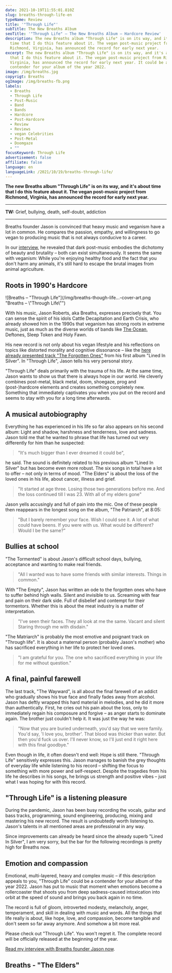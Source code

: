 ```yaml
---
date: 2021-10-19T11:55:01.810Z
slug: breaths-through-life-en
typeName: Review
title: '"Through Life"'
subTitle: The New Breaths Album
seoTitle: '"Through Life" – The New Breaths Album – Hardcore Review'
description: The new Breaths album "Through Life" is on its way, and it's about
  time that I do this feature about it. The vegan post-music project from
  Richmond, Virginia, has announced the record for early next year.
excerpt: The new Breaths album "Through Life" is on its way, and it's about time
  that I do this feature about it. The vegan post-music project from Richmond,
  Virginia, has announced the record for early next year. It could be a
  contender for your album of the year 2022.
image: /img/breaths.jpg
copyrigt: Breaths
ogImage: /img/breaths-fb.png
labels:
  - Breaths
  - Through Life
  - Post-Music
  - Band
  - Bands
  - Hardcore
  - Post-Hardcore
  - Review
  - Reviews
  - vegan Celebrities
  - Post-Metal
  - Doomgaze
  - ""
focusKeyword: Through Life
advertisement: false
affiliate: false
language: en
languageLink: /2021/10/19/breaths-through-life/
---
```

**The new Breaths album "Through Life" is on its way, and it's about time that I do this feature about it. The vegan post-music project from Richmond, Virginia, has announced the record for early next year.**

---

**TW:** Grief, bullying, death, self-doubt, addiction

---

Breaths founder Jason is convinced that heavy music and veganism have a lot in common. He compares the passion, empathy, and willingness to go vegan to producing music that is not always conducive to a career. 

In our [interview](/2021/02/breaths-interview-en), he revealed that dark post-music embodies the dichotomy of beauty and brutality – both can exist simultaneously. It seems the same with veganism: While you're enjoying healthy food and the fact that you don't harm any animals, it's still hard to escape the brutal images from animal agriculture.

## Roots in 1990's Hardcore

![Breaths – "Through Life"](/img/breaths-though-life...-cover-art.png "Breaths – \\"Through Life\\"")

With his music, Jason Roberts, aka Breaths, expresses precisely that. You can sense the spirit of his idols Cattle Decapitation and Earth Crisis, who already showed him in the 1990s that veganism has strong roots in extreme music, just as much as the diverse worlds of bands like [The Ocean](/2020/09/the-ocean-robin-staps-interview-en), Deftones, Sleep Token and Holy Fawn.

His new record is not only about his vegan lifestyle and his reflections on topics like distorted morality and cognitive dissonance – like the [here already presented track "The Forgotten Ones"](/2021/01/breaths-the-forgotten-ones-en) from his first album "Lined In Silver". In "Through Life", Jason tells his very personal story. 

"Through Life" deals primarily with the trauma of his life. At the same time, Jason wants to show us that there is always hope in our world. He cleverly combines post-metal, black metal, doom, shoegaze, prog and (post-)hardcore elements and creates something completely new. Something that immediately captivates you when you put on the record and seems to stay with you for a long time afterwards.

## A musical autobiography

Everything he has experienced in his life so far also appears on his second album: Light and shadow, harshness and tenderness, love and sadness. Jason told me that he wanted to phrase that life has turned out very differently for him than he suspected:

> "It's much bigger than I ever dreamed it could be",

he said. The sound is definitely related to his previous album "Lined In Silver" but has become even more robust. The six songs in total have a lot to offer – not only in terms of mood. "The Elders" is about the loss of the loved ones in his life, about cancer, illness and grief. 

> "It started at age three. Losing those two generations before me. And the loss continued till I was 23. With all of my elders gone"

Jason yells accusingly and full of pain into the mic. One of these people then reappears in the longest song on the album, "The Patriarch", at 8:05: 

> "But I barely remember your face. Wish I could see it. A lot of what could have beens. If you were with us. What would be different? Would I be the same?"

## Bullies at school

"The Tormented" is about Jason's difficult school days, bullying, acceptance and wanting to make real friends. 

> "All I wanted was to have some friends with similar interests. Things in common."

With "The Empty", Jason has written an ode to the forgotten ones who have to suffer behind high walls. Silent and invisible to us. Screaming with fear and pain on their dark side. Full of disbelief and contempt for their tormentors. Whether this is about the meat industry is a matter of interpretation.

> "I've seen their faces. They all look at me the same. Vacant and silent
Staring through me with disdain."

"The Matriarch" is probably the most emotive and poignant track on "Through life". It is about a maternal person (probably Jason's mother) who has sacrificed everything in her life to protect her loved ones.

> "I am grateful for you. The one who sacrificed everything in your life for me without question."

## A final, painful farewell

The last track, "The Wayward", is all about the final farewell of an addict who gradually shows his true face and finally fades away from alcohol. Jason has deftly wrapped this hard material in melodies, and he did it more than authentically. First, he cries out his pain about the loss, only to immediately regain his composure and forgive – as anger starts to dominate again. The brother just couldn't help it. It was just the way he was:

> "Now that you are buried underneath, you'd say that we were family.
You'd say, 'I love you, brother'. That blood was thicker than water. But then you'd fuck us over. I'll never know, so I'll just end it right
here with this final goodbye."

Even though in life, it often doesn't end well: Hope is still there. "Through Life" sensitively expresses this. Jason manages to banish the grey thoughts of everyday life while listening to his record – shifting the focus to something with more power and self-respect. Despite the tragedies from his life he describes in his songs, he brings us strength and positive vibes – just what I was hoping for with this record.

## "Through Life" is a listening pleasure

During the pandemic, Jason has been busy recording the vocals, guitar and bass tracks, programming, sound engineering, producing, mixing and mastering his new record. The result is undoubtedly worth listening to. Jason's talents in all mentioned areas are professional in any way.

Since improvements can already be heard since the already superb "Lined In Silver", I am very sorry, but the bar for the following recordings is pretty high for Breaths now.

## Emotion and compassion

Emotional, multi-layered, heavy and complex music – if this description appeals to you, "Through Life" could be a contender for your album of the year 2022. Jason has put to music that moment when emotions become a rollercoaster that shoots you from deep sadness-caused intoxication into orbit at the speed of sound and brings you back again in no time.

The record is full of gloom, introverted modesty, melancholy, anger, temperament, and skill in dealing with music and words. All the things that life really is about, like hope, love, and compassion, become tangible and don't seem so far away anymore. And somehow a bit more real.

Please check out "Through Life". You won't regret it. The complete record will be officially released at the beginning of the year.

[Read my interview with Breaths founder Jason now](/2021/02/breaths-interview-en).

## Breaths - "The Elders"

<YouTube id="NqMV_do9k9s" />
